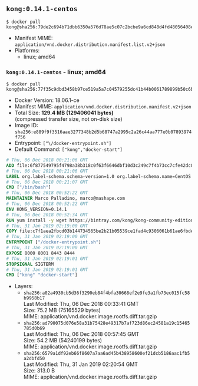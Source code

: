 ## `kong:0.14.1-centos`

```console
$ docker pull kong@sha256:79de2c694b71dbb6350a576d78ae5c07c2bcbe9a6cd848d4fd48056408e06805
```

-	Manifest MIME: `application/vnd.docker.distribution.manifest.list.v2+json`
-	Platforms:
	-	linux; amd64

### `kong:0.14.1-centos` - linux; amd64

```console
$ docker pull kong@sha256:77f35c9dbd3458b97ce519a5a7c04579255dc41b44b0061789899b50c6bc25ac
```

-	Docker Version: 18.06.1-ce
-	Manifest MIME: `application/vnd.docker.distribution.manifest.v2+json`
-	Total Size: **129.4 MB (129406041 bytes)**  
	(compressed transfer size, not on-disk size)
-	Image ID: `sha256:e889f9f3516aae3277348b2d5b68747a2995c2a26c44aa777e0b07893974f756`
-	Entrypoint: `["\/docker-entrypoint.sh"]`
-	Default Command: `["kong","docker-start"]`

```dockerfile
# Thu, 06 Dec 2018 00:21:06 GMT
ADD file:6f877549795f4798a38b318c0f63f6646dbf10d3c249c7f4b73cc7cfe42dc0f5 in / 
# Thu, 06 Dec 2018 00:21:06 GMT
LABEL org.label-schema.schema-version=1.0 org.label-schema.name=CentOS Base Image org.label-schema.vendor=CentOS org.label-schema.license=GPLv2 org.label-schema.build-date=20181205
# Thu, 06 Dec 2018 00:21:07 GMT
CMD ["/bin/bash"]
# Thu, 06 Dec 2018 00:52:22 GMT
MAINTAINER Marco Palladino, marco@mashape.com
# Thu, 06 Dec 2018 00:52:22 GMT
ENV KONG_VERSION=0.14.1
# Thu, 06 Dec 2018 00:52:34 GMT
RUN yum install -y wget https://bintray.com/kong/kong-community-edition-rpm/download_file?file_path=centos/7/kong-community-edition-$KONG_VERSION.el7.noarch.rpm &&     yum clean all
# Thu, 31 Jan 2019 02:19:00 GMT
COPY file:c7f1aea2fbcd03b144734565be2b21b05539ce1fad4c9306061b61ae6fbde4f0 in /docker-entrypoint.sh 
# Thu, 31 Jan 2019 02:19:00 GMT
ENTRYPOINT ["/docker-entrypoint.sh"]
# Thu, 31 Jan 2019 02:19:00 GMT
EXPOSE 8000 8001 8443 8444
# Thu, 31 Jan 2019 02:19:01 GMT
STOPSIGNAL SIGTERM
# Thu, 31 Jan 2019 02:19:01 GMT
CMD ["kong" "docker-start"]
```

-	Layers:
	-	`sha256:a02a4930cb5d36f3290eb84f4bfa30668ef2e9fe3a1fb73ec015fc58b9958b17`  
		Last Modified: Thu, 06 Dec 2018 00:33:41 GMT  
		Size: 75.2 MB (75165529 bytes)  
		MIME: application/vnd.docker.image.rootfs.diff.tar.gzip
	-	`sha256:ad790075d076e58a31b75428e49317b7af723d86ec24581a19c15465785d0b69`  
		Last Modified: Thu, 06 Dec 2018 00:57:45 GMT  
		Size: 54.2 MB (54240199 bytes)  
		MIME: application/vnd.docker.image.rootfs.diff.tar.gzip
	-	`sha256:6579a1df92eb66f8607a7aa6ad45b438958600ef21dcb5186aac1fb5a2dbfd50`  
		Last Modified: Thu, 31 Jan 2019 02:20:54 GMT  
		Size: 313.0 B  
		MIME: application/vnd.docker.image.rootfs.diff.tar.gzip
